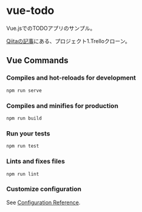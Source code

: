 # vue-todo
Vue.jsでのTODOアプリのサンプル。

[Qiitaの記事](https://qiita.com/baby-degu/items/f905c8ee972cf46ce11b)にある、プロジェクト1.Trelloクローン。

## Vue Commands
### Compiles and hot-reloads for development
```
npm run serve
```

### Compiles and minifies for production
```
npm run build
```

### Run your tests
```
npm run test
```

### Lints and fixes files
```
npm run lint
```

### Customize configuration
See [Configuration Reference](https://cli.vuejs.org/config/).
